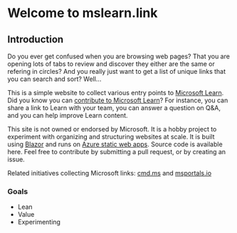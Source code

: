 # Welcome to mslearn.link

## Introduction

Do you ever get confused when you are browsing web pages? That you are opening lots of tabs to review and discover they either are the same or refering in circles? And you really just want to get a list of unique links that you can search and sort? Well...


This is a simple website to collect various entry points to [Microsoft Learn](https://learn.microsoft.com/). Did you know you can [contribute to Microsoft Learn](https://learn.microsoft.com/contribute/)? For instance, you can share a link to Learn with your team, you can answer a question on Q&A, and you can help improve Learn content. 


This site is not owned or endorsed by Microsoft. It is a hobby project to experiment with organizing and structuring websites at scale. It is built using [Blazor](https://learn.microsoft.com/aspnet/core/blazor) and runs on [Azure static web apps](https://learn.microsoft.com/azure/static-web-apps/overview). Source code is available here. Feel free to contribute by submitting a pull request, or by creating an issue.


Related initiatives collecting Microsoft links: 
[cmd.ms](https://cmd.ms/)
and
[msportals.io](https://msportals.io/)

### Goals

* Lean
* Value
* Experimenting